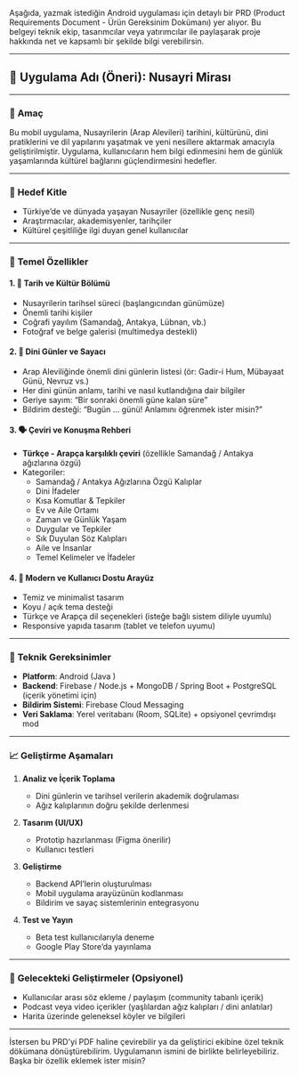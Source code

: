 Aşağıda, yazmak istediğin Android uygulaması için detaylı bir PRD (Product Requirements Document - Ürün Gereksinim Dokümanı) yer alıyor. Bu belgeyi teknik ekip, tasarımcılar veya yatırımcılar ile paylaşarak proje hakkında net ve kapsamlı bir şekilde bilgi verebilirsin.

---

## 📱 **Uygulama Adı (Öneri): Nusayri Mirası**

---

### 🎯 **Amaç**

Bu mobil uygulama, Nusayrilerin (Arap Alevileri) tarihini, kültürünü, dini pratiklerini ve dil yapılarını yaşatmak ve yeni nesillere aktarmak amacıyla geliştirilmiştir. Uygulama, kullanıcıların hem bilgi edinmesini hem de günlük yaşamlarında kültürel bağlarını güçlendirmesini hedefler.

---

### 👥 **Hedef Kitle**
- Türkiye’de ve dünyada yaşayan Nusayriler (özellikle genç nesil)
- Araştırmacılar, akademisyenler, tarihçiler
- Kültürel çeşitliliğe ilgi duyan genel kullanıcılar

---

### 🧩 **Temel Özellikler**

#### 1. 📖 **Tarih ve Kültür Bölümü**
- Nusayrilerin tarihsel süreci (başlangıcından günümüze)
- Önemli tarihi kişiler
- Coğrafi yayılım (Samandağ, Antakya, Lübnan, vb.)
- Fotoğraf ve belge galerisi (multimedya destekli)

#### 2. 📅 **Dini Günler ve Sayacı**
- Arap Aleviliğinde önemli dini günlerin listesi (ör: Gadir-i Hum, Mübayaat Günü, Nevruz vs.)
- Her dini günün anlamı, tarihi ve nasıl kutlandığına dair bilgiler
- Geriye sayım: “Bir sonraki önemli güne kalan süre”
- Bildirim desteği: “Bugün … günü! Anlamını öğrenmek ister misin?”

#### 3. 🗣️ **Çeviri ve Konuşma Rehberi**
- **Türkçe - Arapça karşılıklı çeviri** (özellikle Samandağ / Antakya ağızlarına özgü)
- Kategoriler:
  - Samandağ / Antakya Ağızlarına Özgü Kalıplar
  - Dini İfadeler
  - Kısa Komutlar & Tepkiler
  - Ev ve Aile Ortamı
  - Zaman ve Günlük Yaşam
  - Duygular ve Tepkiler
  - Sık Duyulan Söz Kalıpları
  - Aile ve İnsanlar
  - Temel Kelimeler ve İfadeler


#### 4. 🎨 **Modern ve Kullanıcı Dostu Arayüz**
- Temiz ve minimalist tasarım
- Koyu / açık tema desteği
- Türkçe ve Arapça dil seçenekleri (isteğe bağlı sistem diliyle uyumlu)
- Responsive yapıda tasarım (tablet ve telefon uyumu)

---

### 🔧 **Teknik Gereksinimler**

- **Platform**: Android (Java )
- **Backend**: Firebase / Node.js + MongoDB / Spring Boot + PostgreSQL (içerik yönetimi için)
- **Bildirim Sistemi**: Firebase Cloud Messaging
- **Veri Saklama**: Yerel veritabanı (Room, SQLite) + opsiyonel çevrimdışı mod

---

### 📈 **Geliştirme Aşamaları**

1. **Analiz ve İçerik Toplama**  
   - Dini günlerin ve tarihsel verilerin akademik doğrulaması  
   - Ağız kalıplarının doğru şekilde derlenmesi

2. **Tasarım (UI/UX)**  
   - Prototip hazırlanması (Figma önerilir)  
   - Kullanıcı testleri

3. **Geliştirme**  
   - Backend API’lerin oluşturulması  
   - Mobil uygulama arayüzünün kodlanması  
   - Bildirim ve sayaç sistemlerinin entegrasyonu

4. **Test ve Yayın**  
   - Beta test kullanıcılarıyla deneme  
   - Google Play Store’da yayınlama

---

### 📝 **Gelecekteki Geliştirmeler (Opsiyonel)**

- Kullanıcılar arası söz ekleme / paylaşım (community tabanlı içerik)
- Podcast veya video içerikler (yaşlılardan ağız kalıpları / dini anlatılar)
- Harita üzerinde geleneksel köyler ve bilgileri

---

İstersen bu PRD'yi PDF haline çevirebilir ya da geliştirici ekibine özel teknik dökümana dönüştürebilirim. Uygulamanın ismini de birlikte belirleyebiliriz. Başka bir özellik eklemek ister misin?